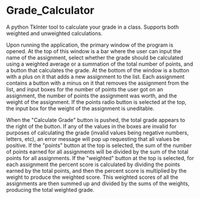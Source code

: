 # Grade_Calculator
A python TkInter tool to calculate your grade in a class.
Supports both weighted and unweighted calculations.

Upon running the application, the primary window of the program is opened.  At the top of this window is a bar where the user can input the name of the assignment, select whether the grade should be calculated using a weighted average or a summation of the total number of points, and a button that calculates the grade.  At the bottom of the window is a button with a plus on it that adds a new assignment to the list.  Each assignment contains a button with a minus on it that removes the assignment from the list, and input boxes for the number of points the user got on an assignment, the number of points the assignment was worth, and the weight of the assignment.  If the points radio button is selected at the top, the input box for the weight of the assignment is uneditable.

When the "Calculate Grade" button is pushed, the total grade appears to the right of the button.  If any of the values in the boxes are invalid for purposes of calculating the grade (invalid values being negative numbers, letters, etc), an error message will pop up requesting that all values be positive.  If the "points" button at the top is selected, the sum of the number of points earned for all assignments will be divided by the sum of the total points for all assignments.  If the "weighted" button at the top is selected, for each assignment the percent score is calculated by dividing the points earned by the total points, and then the percent score is multiplied by the weight to produce the weighted score.  This weighted scores of all the assignments are then summed up and divided by the sums of the weights, producing the total weighted grade.
